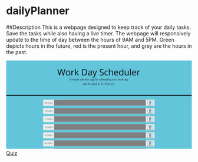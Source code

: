 # dailyPlanner

##Description
This is a webpage designed to keep track of your daily tasks. Save the tasks while also having a live timer. The webpage will responsively update to the time of day between the hours of 9AM and 5PM. Green depicts hours in the future, red is the present hour, and grey are the hours in the past.

![DailyPlanner](/assets/Images/DailyPlanner.PNG)
[Quiz](https://sambalogna.github.io/dailyPlanner/)